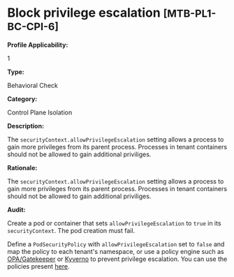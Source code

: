 # Block privilege escalation <small>[MTB-PL1-BC-CPI-6] </small>

**Profile Applicability:**

1

**Type:**

Behavioral Check

**Category:**

Control Plane Isolation

**Description:**

The `securityContext.allowPrivilegeEscalation` setting allows a process to gain more privileges from its parent process. Processes in tenant containers should not be allowed to gain additional priviliges.

**Rationale:**

The `securityContext.allowPrivilegeEscalation` setting allows a process to gain more privileges from its parent process. Processes in tenant containers should not be allowed to gain additional priviliges.

**Audit:**

Create a pod or container that sets `allowPrivilegeEscalation` to `true` in its `securityContext`. The pod creation must fail.

Define a `PodSecurityPolicy` with `allowPrivilegeEscalation` set to `false` and map the policy to each tenant&#39;s namespace,  or use a policy engine such as [OPA/Gatekeeper](https://github.com/open-policy-agent/gatekeeper) or [Kyverno](https://kyverno.io) to prevent privilege escalation. You can use the policies present [here](https://github.com/kubernetes-sigs/multi-tenancy/tree/master/benchmarks/kubectl-mtb/test/policies).

